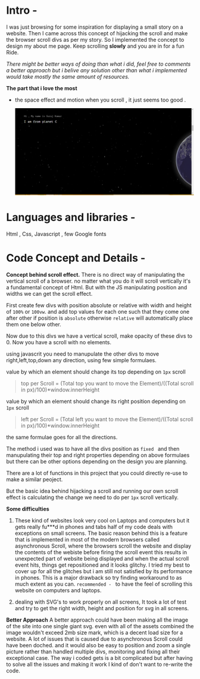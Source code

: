 # Intro - 

I was just browsing for some inspiration for displaying a small story on a
website. Then I came across this concept of hijacking the scroll and make
the browser scroll divs as per my story. So I implemented the concept to 
design my about me page. Keep scrolling **slowly** and you are in for a fun Ride.



*There might be better ways of doing than what i did, feel free to comments a better approach but i belive any solution other than what i implemented would take mostly the same amount of resources.*

**The part that i love the most**

- the space effect and motion when you scroll , it just seems too good .

    ![cool part 1](cool1.png)



# Languages and libraries - 

Html , Css, Javascript , few Google fonts

# Code Concept and Details - 

**Concept behind scroll effect.**
There is no direct way of manipulating the vertical scroll of a browser. no
matter what you do it will scroll vertically it's a fundamental concept of
Html. 
But with the JS manipulating position and widths we can get the scroll effect.

First create few divs with position absolute or relative with width and height 
of `100%` or `100vw`. and add top values for each one such that they come
one after other if position is `absolute` otherwise 
`relative` will automatically place them one below other. 

Now due to this divs we have a vertical scroll, make opacity of these divs to 0.
Now you have a scroll with no elements. 

using javascrit you need to manupulate the other divs to move right,left,top,down any 
direction, using few simple formulaes.

value by which an element should change its top depending on `1px` scroll
> top per Scroll =  (Total top you want to move the Element)/((Total scroll in px)/100)*window.innerHeight


value by which an element should change its right position depending on `1px` scroll
> left per Scroll =  (Total left you want to move the Element)/((Total scroll in px)/100)*window.innerHeight

the same formulae goes for all the directions.

The method i used was to have all the divs position as `fixed ` and then manupulating their top and right
properties depending on above formulaes but there can be other options depending on the design you are
planning. 

There are a lot of functions in this project that you could directly re-use to make a similar peoject.

But the basic idea behind hijacking a scroll and running our own scroll effect is calculating the
change we need to do per `1px` scroll vertically.


**Some difficulties**
1. These kind of websites look very cool on Laptops and computers but it gets really fu***d in phones and tabs
half of my code deals with exceptions on small screens. The basic reason behind this is a feature that
is implemented in most of the modern browsers called asynchronous Scroll, where the browsers scroll the website
and display the contents of the webiste before firing the scroll event this results in unexpected part of
website being displayed and when the actual scroll event hits, things get repositioned and it looks glitchy.
I tried my best to cover up for all the glitches but i am still not satisfied by its performance in phones.
This is a major drawback so try finding workaround to as much extent as you can. 
`recommended - ` to have the feel of scrolling this website on computers and laptops.

2. dealing with SVG's to work properly on all screens, It took a lot of test and try to get the right
width, height and position for svg in all screens.


**Better Approach**
A better approach could have been making all the image of the site into one single giant svg. even with all of the assets combined the image wouldn't exceed 2mb size mark, which is a decent load size for a website. A lot
of issues that is caused due to  asynchronous Scroll could have been doched. and it would also be easy to position and zoom a single picture rather than handled multiple divs, monitoring and fixing all their exceptional case. The way i coded gets is a bit complicated but after having to solve all the issues and making it work I kind of don't want to re-write the code.